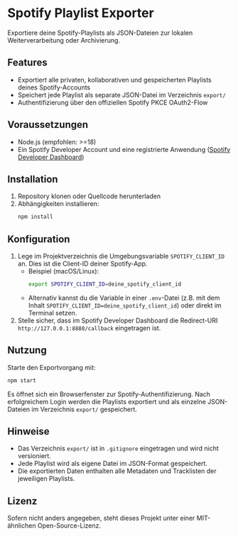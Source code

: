 # Spotify Playlist Exporter

Exportiere deine Spotify-Playlists als JSON-Dateien zur lokalen Weiterverarbeitung oder Archivierung.

## Features
- Exportiert alle privaten, kollaborativen und gespeicherten Playlists deines Spotify-Accounts
- Speichert jede Playlist als separate JSON-Datei im Verzeichnis `export/`
- Authentifizierung über den offiziellen Spotify PKCE OAuth2-Flow

## Voraussetzungen
- Node.js (empfohlen: >=18)
- Ein Spotify Developer Account und eine registrierte Anwendung ([Spotify Developer Dashboard](https://developer.spotify.com/dashboard))

## Installation
1. Repository klonen oder Quellcode herunterladen
2. Abhängigkeiten installieren:
   ```sh
   npm install
   ```

## Konfiguration
1. Lege im Projektverzeichnis die Umgebungsvariable `SPOTIFY_CLIENT_ID` an. Dies ist die Client-ID deiner Spotify-App.
   - Beispiel (macOS/Linux):
     ```sh
     export SPOTIFY_CLIENT_ID=deine_spotify_client_id
     ```
   - Alternativ kannst du die Variable in einer `.env`-Datei (z.B. mit dem Inhalt `SPOTIFY_CLIENT_ID=deine_spotify_client_id`) oder direkt im Terminal setzen.
2. Stelle sicher, dass im Spotify Developer Dashboard die Redirect-URI `http://127.0.0.1:8888/callback` eingetragen ist.

## Nutzung
Starte den Exportvorgang mit:
```sh
npm start
```

Es öffnet sich ein Browserfenster zur Spotify-Authentifizierung. Nach erfolgreichem Login werden die Playlists exportiert und als einzelne JSON-Dateien im Verzeichnis `export/` gespeichert.

## Hinweise
- Das Verzeichnis `export/` ist in `.gitignore` eingetragen und wird nicht versioniert.
- Jede Playlist wird als eigene Datei im JSON-Format gespeichert.
- Die exportierten Daten enthalten alle Metadaten und Tracklisten der jeweiligen Playlists.

## Lizenz
Sofern nicht anders angegeben, steht dieses Projekt unter einer MIT-ähnlichen Open-Source-Lizenz.
